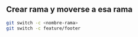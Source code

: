 

## Crear rama y moverse a esa rama

```sh
git switch -c <nombre-rama>
git switch -c feature/footer
```